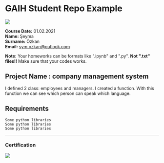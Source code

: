 # GAIH Student Repo Example
![](img/logo.png)

**Course Date:** 01.02.2021  
**Name:** Şeyma  
**Surname:** Özkan  
**Email:** sym.ozkan@outlook.com  

**Note:** Your homeworks can be formats like ".ipynb" and ".py". **Not ".txt" files!!** Make sure that your codes works.  

## Project Name : company management system
I defined 2 class: employees and managers.  I created a function. With this function we can see which person can speak which language.

## Requirements
```
Some python libraries
Some python libraries
Some python libraries
```
---

### Certification
![](img/certificate_ex.png)

